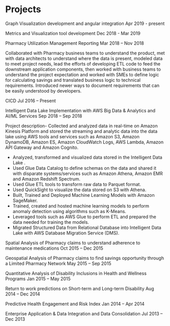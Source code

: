 # Projects

Graph Visualization development and angular integration
Apr 2019 - present

Metrics and Visualization tool development
Dec 2018 - Mar 2019

Pharmacy Utilization Management Reporting
Mar 2018 – Nov 2018

Collaborated with Pharmacy business teams to understand the product, met with data architects to understand where the data is present, modeled data to meet project needs, lead the efforts of developing ETL code to feed the downstream application components, then worked with business teams to understand the project expectation and worked with SMEs to define logic for calculating savings and translated business logic to technical requirements. Introduced newer ways to document requirements that can be easily understood by developers.

CICD
Jul 2016 – Present

Intelligent Data Lake Implementation with AWS Big Data & Analytics and AI/ML Services
Sep 2018 – Sep 2018

Project description- Collected and analyzed data in real-time on Amazon Kinesis Platform and stored the streaming and analytic data into the data lake using AWS tools and services such as Amazon S3, Amazon DynamoDB, Amazon ES, Amazon CloudWatch Logs, AWS Lambda, Amazon API Gateway and Amazon Cognito.
- Analyzed, transformed and visualized data stored in the Intelligent Data Lake .
- Used Glue Data Catalog to define schemas on the data and shared it with disparate systems/services such as Amazon Athena, Amazon EMR and Amazon Redshift Spectrum.
- Used Glue ETL tools to transform raw data to Parquet format. 
- Used QuickSight to visualize the data stored on S3 with Athena.
- Built, Trained and Deployed Machine Learning Models with Amazon SageMaker.
- Trained, created and hosted machine learning models to perform anomaly detection using algorithms such as K-Means.
- Leveraged tools such as AWS Glue to perform ETL and prepared the data needed for training the models.
- Migrated Structured Data from Relational Database into Intelligent Data Lake with AWS Database Migration Service (DMS).

Spatial Analysis of Pharmacy claims to understand adherence to maintenance medications
Oct 2015 – Dec 2015

Geospatial Analysis of Pharmacy claims to find savings opportunity through a Limited Pharmacy Network
May 2015 – Sep 2015

Quantitative Analysis of Disability Inclusions in Health and Wellness Programs
Jan 2015 – May 2015

Return to work predictions on Short-term and Long-term Disability
Aug 2014 – Dec 2014

Predictive Health Engagement and Risk Index
Jan 2014 – Apr 2014

Enterprise Application & Data Integration and Data Consolidation
Jul 2013 – Dec 2013
